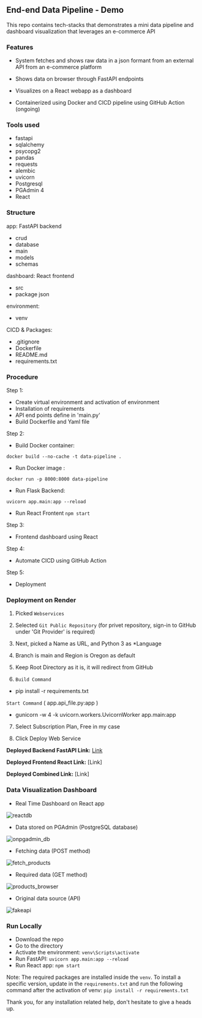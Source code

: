 ## End-end Data Pipeline - Demo
This repo contains tech-stacks that demonstrates a mini data pipeline and dashboard visualization that leverages an e-commerce API

### Features
 - System fetches and shows raw data in a json formant from an external API from an e-commerce platform

 - Shows data on browser through FastAPI endpoints

 - Visualizes on a React webapp as a dashboard 

 - Containerized using Docker and CICD pipeline using GitHub Action (ongoing)


### Tools used
- fastapi 
- sqlalchemy 
- psycopg2 
- pandas 
- requests
- alembic 
- uvicorn
- Postgresql
- PGAdmin 4
- React


### Structure
app: FastAPI backend
- crud
- database
- main
- models
- schemas

dashboard: React frontend
- src
- package json

environment:
- venv

CICD & Packages:
- .gitignore
- Dockerfile
- README.md
- requirements.txt

### Procedure
Step 1:
- Create virtual environment and activation of environment
- Installation of requirements
- API end points define in 'main.py'
- Build Dockerfile and Yaml file

Step 2:
- Build Docker container:

`docker build --no-cache -t data-pipeline .      `

- Run Docker image :

`docker run -p 8000:8000 data-pipeline`

- Run Flask Backend:

`uvicorn app.main:app --reload`

- Run React Frontent
`npm start`

Step 3:
- Frontend dashboard using React

Step 4:
- Automate CICD using GitHub Action

Step 5:
- Deployment


### Deployment on Render
1. Picked `Webservices`

2. Selected `Git Public Repository` (for privet repository, sign-in to GitHub under 'Git Provider' is required)

3. Next, picked a Name as URL, and Python 3 as *Language

4. Branch is main and Region is Oregon as default

5. Keep Root Directory as it is, it will redirect from GitHub

6. `Build Command`
- pip install -r requirements.txt

`Start Command` ( app.api_file.py:app )
- gunicorn -w 4 -k uvicorn.workers.UvicornWorker app.main:app

7. Select Subscription Plan, Free in my case

8. Click Deploy Web Service


**Deployed Backend FastAPI Link:** [Link](https://wddp.onrender.com)

**Deployed Frontend React Link:** [Link]

**Deployed Combined Link:** [Link]


### Data Visualization Dashboard
- Real Time Dashboard on React app

![reactdb](https://github.com/user-attachments/assets/5a99c83a-b9ec-4d65-b9d7-17e348a67010)


- Data stored on PGAdmin (PostgreSQL database)

![onpgadmin_db](https://github.com/user-attachments/assets/18caa943-6f98-462d-b563-14f3a02c9264)



- Fetching data (POST method)

![fetch_products](https://github.com/user-attachments/assets/c53ffe6f-bba9-41c0-bce2-8ed125d1d26e)


- Required data (GET method)

![products_browser](https://github.com/user-attachments/assets/839d5690-e4a9-47aa-931b-d9af79403991)


- Original data source (API)

![fakeapi](https://github.com/user-attachments/assets/b3efdd26-9674-4195-a01f-16164e1b7c18)



### Run Locally
- Download the repo
- Go to the directory
- Activate the environment: `venv\Scripts\activate`
- Run FastAPI: `uvicorn app.main:app --reload`
- Run React app: `npm start`

Note:
The required packages are installed inside the `venv`.
To install a specific version, update in the `requirements.txt` and run the following command after the activation of venv:
`pip install -r requirements.txt`

Thank you,
for any installation related help, don't hesitate to give a heads up.